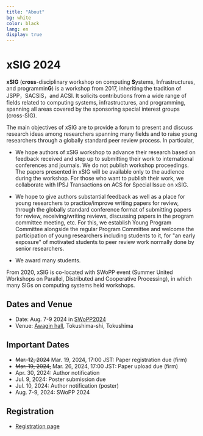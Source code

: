 ```yaml
---
title: "About"
bg: white
color: black
lang: en
display: true
---
```

# xSIG 2024

**xSIG** (**cross**-disciplinary workshop on computing **S**ystems, **I**nfrastructures, and programmin**G**) 
is a workshop from 2017,
inheriting the tradition of JSPP，SACSIS，and ACSI. It solicits
contributions from a wide range of fields related to computing systems,
infrastructures, and programming, spanning all areas covered by the
sponsoring special interest groups (cross-SIG).

The main objectives of xSIG are to provide a forum to present and
discuss research ideas among researchers spanning many fields and to
raise young researchers through a globally standard peer review process.
In particular,

- We hope authors of xSIG workshop to advance their research based on
  feedback received and step up to submitting their work to
  international conferences and journals. We do not publish
  workshop proceedings. The papers presented in xSIG will be available
  only to the audience during the workshop. For those who want to
  publish their work, we collaborate with IPSJ Transactions on ACS for
  Special Issue on xSIG.

- We hope to give authors substantial feedback as well as a place for
  young researchers to practice/improve writing papers for review,
  through the globally standard conference format of submitting papers
  for review, receiving/writing reviews, discussing papers in the
  program committee meeting, etc. For this, we establish
  Young Program Committee alongside the regular Program
  Committee and welcome the participation of young researchers
  including students to it, for "an early exposure" of motivated
  students to peer review work normally done by senior researchers.

- We award many students.

From 2020, xSIG is co-located with SWoPP event (Summer United Workshops
on Parallel, Distributed and Cooperative Processing), in which many SIGs
on computing systems held workshops.


## Dates and Venue

- Date: Aug. 7-9 2024 in [SWoPP2024](https://sites.google.com/site/swoppweb/)
- Venue: [Awagin hall](https://kyoubun.or.jp/), Tokushima-shi, Tokushima

## Important Dates
- ~~Mar.  12, 2024~~ Mar. 19, 2024, 17:00 JST: Paper registration due (firm)
- ~~Mar. 19, 2024,~~ Mar. 26, 2024, 17:00 JST: Paper upload due (firm)
- Apr. 30, 2024: Author notification
- Jul.  9, 2024: Poster submission due
- Jul. 10, 2024: Author notification (poster)
- Aug. 7-9, 2024: SWoPP 2024

## Registration
- [Registration page](https://docs.google.com/forms/d/1g6VxlOd9VxOufEfA0PbWvwvsNdh17tkOBviylWGratM/viewform?ts=661e025f)

